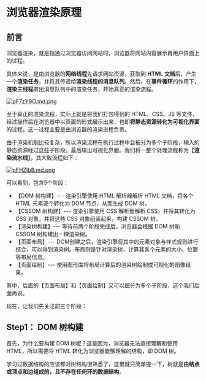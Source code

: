 # 浏览器渲染原理

## 前言

浏览器渲染，就是指通过浏览器访问网站时，浏览器将网站内容展示再用户界面上的过程。

具体来说，是由浏览器的**网络线程**先请求网站资源，获取到 **HTML 文档**后，产生一个**渲染任务**，并将其传递给**渲染线程的消息队列**。然后，在**事件循环**的作用下，**渲染主线程**取出消息队列中的渲染任务，开始真正的渲染流程。

[![pF7zY9O.md.png](https://s21.ax1x.com/2024/04/02/pF7zY9O.md.png)](https://imgse.com/i/pF7zY9O)

至于真正的渲染流程，实际上就是将我们打包得到的 HTML、CSS、JS 等文件，经过操作后在浏览器中以页面的形式展示出来，也即**将静态资源转化为可视化界面**的过程，这一过程主要是由浏览器的渲染进程负责。

由于渲染机制比较复杂，所以渲染流程在执行过程中会被分为多个子阶段，输入的静态资源经过这些子阶段，最后输出可视化界面。我们将一整个处理流程称为【**渲染流水线**】，其大致流程如下：

[![pFHZlb8.md.png](https://s21.ax1x.com/2024/04/02/pFHZlb8.md.png)](https://imgse.com/i/pFHZlb8)

可以看到，包含5个阶段：

* 【DOM 树构建】--- 渲染引擎使用 HTML 解析器解析 HTML 文档，将各个 HTML 元素逐个转化为 DOM 节点，从而生成 DOM 树。
* 【CSSOM 树构建】--- 渲染引擎使用 CSS 解析器解析 CSS，并将其转化为 CSS 对象，并将这些 CSS 对象组装起来，构建 CSSOM 树。
* 【渲染树构建】--- 等待前两个阶段完成后，浏览器会根据 DOM 树和 CSSOM 树构建出一棵渲染树。
* 【页面布局】--- DOM创建之后，渲染引擎将其中的元素对象与样式规则进行结合，可以得到渲染树。布局则是针对渲染树，计算其各个元素的大小、位置等布局信息。
* 【页面绘制】--- 使用图形库将布局计算后的渲染树绘制成可视化的图像结果。

其中，后面的【页面布局】和【页面绘制】又可以细分为多个子阶段，这个我们后面再说。

现在，让我们先关注前三个阶段：

## Step1： DOM 树构建

首先，为什么要构建 DOM 树呢？这是因为，浏览器无法直接理解和使用 HTML，所以需要将 HTML 转化为浏览器能够理解的结构，即 DOM 树。

学习过数据结构的应该都对树结构很熟悉了，这里就只简单提一下，树就是**由结点或顶点和边组成的，且不存在任何环的数据结构**。
